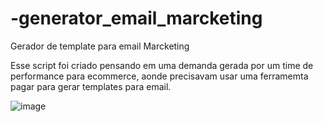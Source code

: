 # -generator_email_marcketing
Gerador de template para email Marcketing

Esse script foi criado pensando em uma demanda gerada por um time de performance para ecommerce, aonde precisavam usar uma ferramemta pagar para gerar templates para email.

![image](https://github.com/NatanaelSCampos/-generator_email_marcketing/assets/59377656/ceb17ad5-9ff4-4687-b5f5-00853e53d4ed)

